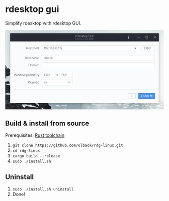 # rdesktop gui

Simplify rdesktop with rdesktop GUI.

![rdg gui](rdg.png)

## Build & install from source

Prerequisites: [Rust toolchain](https://www.rust-lang.org/)

1. `git clone https://github.com/olback/rdg-linux.git`
2. `cd rdg-linux`
3. `cargo build --release`
4. `sudo ./install.sh`

## Uninstall

1. `sudo ./install.sh uninstall`
2. Done!
